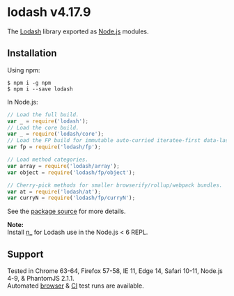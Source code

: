 # lodash v4.17.9

The [Lodash](https://lodash.com/) library exported as [Node.js](https://nodejs.org/) modules.

## Installation

Using npm:
```shell
$ npm i -g npm
$ npm i --save lodash
```

In Node.js:
```js
// Load the full build.
var _ = require('lodash');
// Load the core build.
var _ = require('lodash/core');
// Load the FP build for immutable auto-curried iteratee-first data-last methods.
var fp = require('lodash/fp');

// Load method categories.
var array = require('lodash/array');
var object = require('lodash/fp/object');

// Cherry-pick methods for smaller browserify/rollup/webpack bundles.
var at = require('lodash/at');
var curryN = require('lodash/fp/curryN');
```

See the [package source](https://github.com/lodash/lodash/tree/4.17.9-npm) for more details.

**Note:**<br>
Install [n_](https://www.npmjs.com/package/n_) for Lodash use in the Node.js < 6 REPL.

## Support

Tested in Chrome 63-64, Firefox 57-58, IE 11, Edge 14, Safari 10-11, Node.js 4-9, & PhantomJS 2.1.1.<br>
Automated [browser](https://saucelabs.com/u/lodash) & [CI](https://travis-ci.org/lodash/lodash/) test runs are available.
